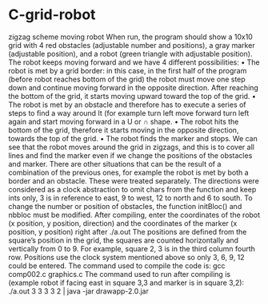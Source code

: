 # C-grid-robot
zigzag scheme moving robot
When run, the program should show a 10x10 grid with 4 red obstacles (adjustable number and positions), a gray marker (adjustable position), and a robot (green triangle with adjustable position). The robot keeps moving forward and we have 4 different possibilities:
• The robot is met by a grid border: in this case, in the first half of the program (before robot reaches bottom of the grid) the robot must move one step down and continue moving forward in the opposite direction. After reaching the bottom of the grid, it starts moving upward toward the top of the grid.
• The robot is met by an obstacle and therefore has to execute a series of steps to find a way around It (for example turn left move forward turn left again and start moving
forward in a U or ∩ shape.
• The robot hits the bottom of the grid, therefore it starts moving in the opposite
direction, towards the top of the grid. • The robot finds the marker and stops.
We can see that the robot moves around the grid in zigzags, and this is to cover all lines and find the marker even if we change the positions of the obstacles and marker. There are other situations that can be the result of a combination of the previous ones, for example the robot is met by both a border and an obstacle. These were treated separately.
The directions were considered as a clock abstraction to omit chars from the function and keep ints only, 3 is in reference to east, 9 to west, 12 to north and 6 to south.
To change the number or position of obstacles, the function initBloc() and nbbloc must be modified.
After compiling, enter the coordinates of the robot (x position, y position, direction) and the coordinates of the marker (x position, y position) right after ./a.out
The positions are defined from the square’s position in the grid, the squares are counted horizontally and vertically from 0 to 9. For example, square 2, 3 is in the third column fourth row. Positions use the clock system mentioned above so only 3, 6, 9, 12 could be entered.
The command used to compile the code is:
gcc comp002.c graphics.c
The command used to run after compiling is (example robot if facing east in square 3,3 and marker is in square 3,2):
./a.out 3 3 3 3 2 | java -jar drawapp-2.0.jar
